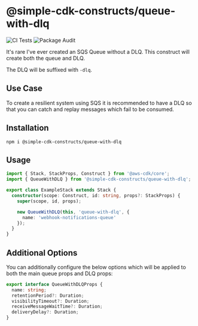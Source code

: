 # @simple-cdk-constructs/queue-with-dlq

![CI Tests](https://github.com/cdk-constructs/queue-with-dlq/workflows/CI%20Tests/badge.svg?branch=main)
![Package Audit](https://github.com/cdk-constructs/queue-with-dlq/workflows/Package%20Audit/badge.svg?branch=main)


It's rare I've ever created an SQS Queue without a DLQ. This construct will create both the queue and DLQ.

The DLQ will be suffixed with `-dlq`.

## Use Case

To create a resilient system using SQS it is recommended to have a DLQ so that you can catch and replay messages which fail to be consumed.

## Installation

```shell script
npm i @simple-cdk-constructs/queue-with-dlq
```

## Usage

```typescript
import { Stack, StackProps, Construct } from '@aws-cdk/core';
import { QueueWithDLQ } from '@simple-cdk-constructs/queue-with-dlq';

export class ExampleStack extends Stack {
  constructor(scope: Construct, id: string, props?: StackProps) {
    super(scope, id, props);

    new QueueWithDLQ(this, 'queue-with-dlq', {
      name: 'webhook-notifications-queue'
    });
  }
}
```

## Additional Options
You can additionally configure the below options which will be applied to both the main queue props and DLQ props:

```typescript
export interface QueueWithDLQProps {
  name: string;
  retentionPeriod?: Duration;
  visibilityTimeout?: Duration;
  receiveMessageWaitTime?: Duration;
  deliveryDelay?: Duration;
}
```